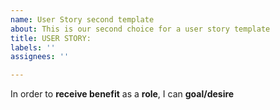 ```yaml
---
name: User Story second template
about: This is our second choice for a user story template
title: USER STORY: 
labels: ''
assignees: ''

---
```


In order to **receive benefit** as a **role**, I can **goal/desire**
